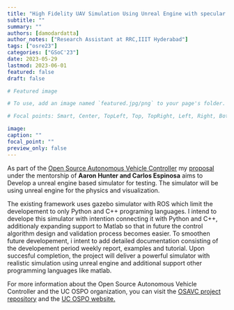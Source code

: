 ```yaml
---
title: "High Fidelity UAV Simulation Using Unreal Engine with specular reflections"
subtitle: ""
summary: ""
authors: [damodardatta]
author_notes: ["Research Assistant at RRC,IIIT Hyderabad"]
tags: ["osre23"]
categories: ["GSoC'23"]
date: 2023-05-29
lastmod: 2023-06-01
featured: false
draft: false

# Featured image

# To use, add an image named `featured.jpg/png` to your page's folder.

# Focal points: Smart, Center, TopLeft, Top, TopRight, Left, Right, BottomLeft, Bottom, BottomRight.

image: 
caption: ""
focal_point: ""
preview_only: false
---
```


As part of the [Open Source Autonomous Vehicle Controller](/project/osre23/ucsc/OSAVC) my [proposal](https://drive.google.com/file/d/18g-WRZj_7ufIt6YZNn4OG1s7VKi1u5hV/view?usp=sharing) under the mentorship of **Aaron Hunter and Carlos Espinosa** aims to Develop a unreal engine based simulator for testing. The simulator will be using unreal engine for the physics and visualization.

The existing framework uses gazebo simulator with ROS which limit the developement to only Python and C++ programing languages. I intend to develope this simulator with intention connecting it with Python and C++, additionaly expanding support to Matlab so that in future the control algorithm design and validation process becomes easier. To smoothen future developement, i intent to add detailed documentation consisting of the developement period weekly report, examples and tutorial. Upon succesful completion, the project will deliver a powerful simulator with realistic simulation using unreal engine and additional support other programming languages like matlab.

For more information about the Open Source Autonomous Vehicle Controller and the UC OSPO organization, you can visit the [OSAVC project repository](https://github.com/uccross/open-source-autonomous-vehicle-controller) and the [UC OSPO website.](https://ospo.ucsc.edu/)
